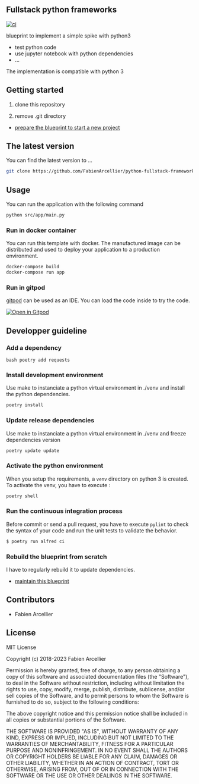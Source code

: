 ## Fullstack python frameworks

[![ci](https://github.com/FabienArcellier/blueprint-python3/actions/workflows/main.yml/badge.svg)](https://github.com/FabienArcellier/blueprint-python3/actions/workflows/main.yml)


blueprint to implement a simple spike with python3

* test python code
* use jupyter notebook with python dependencies
* ...

The implementation is compatible with python 3

## Getting started

1. clone this repository

2. remove .git directory

* [prepare the blueprint to start a new project](./prepare%20the%20blueprint.md)


## The latest version

You can find the latest version to ...

```bash
git clone https://github.com/FabienArcellier/python-fullstack-frameworks.git
```

## Usage

You can run the application with the following command

```bash
python src/app/main.py
```

### Run in docker container

You can run this template with docker. The manufactured image can be distributed and used to deploy your application to a production environment.

```bash
docker-compose build
docker-compose run app
```

### Run in gitpod

[gitpod](https://www.gitpod.io/) can be used as an IDE. You can load the code inside to try the code.

[![Open in Gitpod](https://gitpod.io/button/open-in-gitpod.svg)](https://gitpod.io/#https://github.com/FabienArcellier/blueprint-python3)

## Developper guideline

### Add a dependency

``bash
poetry add requests
``
### Install development environment

Use make to instanciate a python virtual environment in ./venv and install the
python dependencies.

```bash
poetry install
```

### Update release dependencies

Use make to instanciate a python virtual environment in ./venv and freeze
dependencies version

```bash
poetry update update
```

### Activate the python environment

When you setup the requirements, a `venv` directory on python 3 is created.
To activate the venv, you have to execute :

```bash
poetry shell
```

### Run the continuous integration process

Before commit or send a pull request, you have to execute `pylint` to check the syntax
of your code and run the unit tests to validate the behavior.

```bash
$ poetry run alfred ci
```

### Rebuild the blueprint from scratch

I have to regularly rebuild it to update dependencies.

* [maintain this blueprint](./maintain%20this%20blueprint.md)

## Contributors

* Fabien Arcellier

## License

MIT License

Copyright (c) 2018-2023 Fabien Arcellier

Permission is hereby granted, free of charge, to any person obtaining a copy
of this software and associated documentation files (the "Software"), to deal
in the Software without restriction, including without limitation the rights
to use, copy, modify, merge, publish, distribute, sublicense, and/or sell
copies of the Software, and to permit persons to whom the Software is
furnished to do so, subject to the following conditions:

The above copyright notice and this permission notice shall be included in all
copies or substantial portions of the Software.

THE SOFTWARE IS PROVIDED "AS IS", WITHOUT WARRANTY OF ANY KIND, EXPRESS OR
IMPLIED, INCLUDING BUT NOT LIMITED TO THE WARRANTIES OF MERCHANTABILITY,
FITNESS FOR A PARTICULAR PURPOSE AND NONINFRINGEMENT. IN NO EVENT SHALL THE
AUTHORS OR COPYRIGHT HOLDERS BE LIABLE FOR ANY CLAIM, DAMAGES OR OTHER
LIABILITY, WHETHER IN AN ACTION OF CONTRACT, TORT OR OTHERWISE, ARISING FROM,
OUT OF OR IN CONNECTION WITH THE SOFTWARE OR THE USE OR OTHER DEALINGS IN THE
SOFTWARE.
